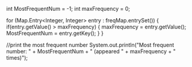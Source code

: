   int MostFrequentNum = -1;
  int maxFrequency = 0;

  for (Map.Entry<Integer, Integer> entry : freqMap.entrySet()) {
    if(entry.getValue() > maxFrequency) {
        maxFrequency = entry.getValue();
        MostFrequentNum = entry.getKey();
    }
  }

  //print the most frequent number
  System.out.println("Most frequent number: " +  MostFrequentNum + " (appeared " + maxFrequency + " times)");
